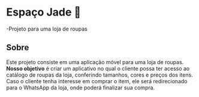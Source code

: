 ﻿# Espaço Jade 👗

-Projeto para uma loja de roupas

## Sobre

Este projeto consiste em uma aplicação móvel para uma loja de roupas. **Nosso objetivo** é criar um aplicativo no qual o cliente possa ter acesso ao catálogo de roupas da loja, conferindo tamanhos, cores e preços dos itens. Caso o cliente tenha interesse em comprar o item, ele será redirecionado para o WhatsApp da loja, onde poderá finalizar sua compra.

